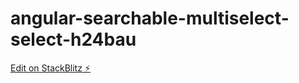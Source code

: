 # angular-searchable-multiselect-select-h24bau

[Edit on StackBlitz ⚡️](https://stackblitz.com/edit/angular-searchable-multiselect-select-h24bau)